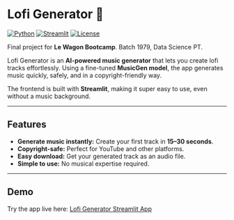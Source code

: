 # Lofi Generator 🎵

[![Python](https://img.shields.io/badge/python-3.11-blue)](https://www.python.org/)
[![Streamlit](https://img.shields.io/badge/streamlit-1.48.1-orange)](https://streamlit.io/)
[![License](https://img.shields.io/badge/license-MIT-green)](LICENSE)

Final project for **Le Wagon Bootcamp**. Batch 1979, Data Science PT. 

Lofi Generator is an **AI-powered music generator** that lets you create lofi tracks effortlessly. Using a fine-tuned **MusicGen model**, the app generates music quickly, safely, and in a copyright-friendly way.  

The frontend is built with **Streamlit**, making it super easy to use, even without a music background.  

---

## Features

- **Generate music instantly:** Create your first track in **15–30 seconds**.  
- **Copyright-safe:** Perfect for YouTube and other platforms.  
- **Easy download:** Get your generated track as an audio file.  
- **Simple to use:** No musical expertise required.  

---

## Demo

Try the app live here: [Lofi Generator Streamlit App](https://lofi-generator.streamlit.app/)  

